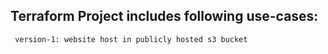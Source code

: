 ## Terraform Project includes following use-cases:

`` version-1: website host in publicly hosted s3 bucket``
